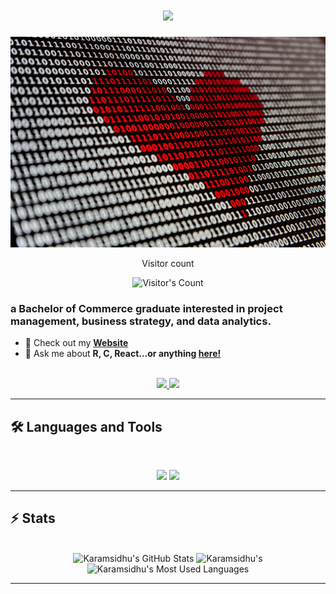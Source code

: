 <h1 align="center">
    <img src="https://readme-typing-svg.herokuapp.com/?font=Inter&size=48&center=true&vCenter=true&width=500&height=70&color=4493F8&duration=4000&lines=Hi+There!+👋;+I'm+Karam+Sidhu!;" />
</h1>

<img src="https://github.com/Karamsidhu/Karamsidhu/blob/main/alexander-sinn-KgLtFCgfC28-unsplash.jpg" alt="Strings of unknown data across the image canvas -- a red heart is highlighted from the text in the center">


<div align="center"> 
  <p>Visitor count</p>
  <img src="https://profile-counter.glitch.me/Karamsidhu/count.svg" alt="Visitor's Count" />
</div>


###  a Bachelor of Commerce graduate interested in project management, business strategy, and data analytics.

- 🌱 Check out my **[Website](https://karam-sidhu.com/)**
- 💬 Ask me about **R, C, React...or anything [here!](https://github.com/Karamsidhu/Karamsidhu/issues)**

<br>

<div align="center">
  <a href="karam02sidhu@gmail.com">
    <img src="https://img.shields.io/badge/Gmail-333333?style=for-the-badge&logo=gmail&logoColor=red" />
  </a>
  <a href="https://www.linkedin.com/in/karam-sidhu/" target="_blank">
    <img src="https://img.shields.io/badge/LinkedIn-0077B5?style=for-the-badge&logo=linkedin&logoColor=white" target="_blank" />
  </a>
</div>

<hr>


## 🛠️ Languages and Tools

<br>

<p align="center">
  <img src="https://skillicons.dev/icons?i=r,c,react,postgres,python" />
  <img src="https://skillicons.dev/icons?i=html,css,js,vue,git" />
</p>

<hr>

## ⚡️ Stats

<br>

<div align=center>
  <img width=390 src="https://github-readme-stats.vercel.app/api?username=Karamsidhu&theme=transparent&count_private=true&show_icons=true&rank_icon=github&locale=en" alt="Karamsidhu's GitHub Stats" />
  <img width=390 src="https://github-readme-streak-stats.herokuapp.com/?user=Karamsidhu&theme=transparent&count_private=true&border_radius=10&locale=en" alt="Karamsidhu's" />
  <img width=325 src="https://github-readme-stats.vercel.app/api/top-langs?username=Karamsidhu&theme=transparent&layout=donut&hide=css&langs_count=8&border_radius=10&show_icons=true&locale=en" alt="Karamsidhu's Most Used Languages" />
</div>

<hr>
